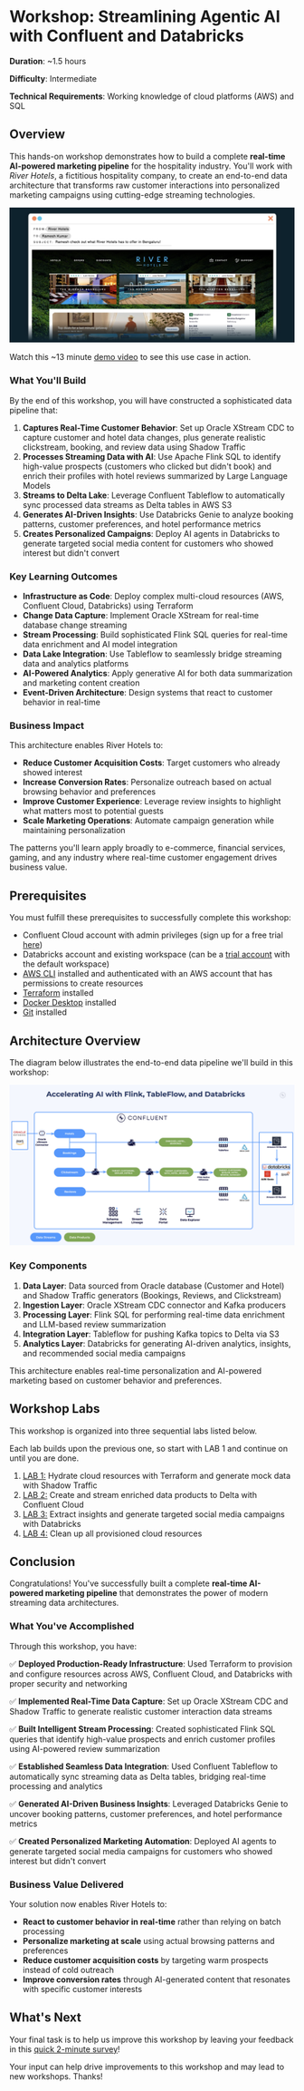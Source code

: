 # Workshop: Streamlining Agentic AI with Confluent and Databricks

**Duration**: ~1.5 hours

**Difficulty**: Intermediate

**Technical Requirements**: Working knowledge of cloud platforms (AWS) and SQL

## Overview

This hands-on workshop demonstrates how to build a complete **real-time AI-powered marketing pipeline** for the hospitality industry. You'll work with *River Hotels*, a fictitious hospitality company, to create an end-to-end data architecture that transforms raw customer interactions into personalized marketing campaigns using cutting-edge streaming technologies.

![Email to River Hotel Potential Customer](./assets/images/river_hotel_email.jpg)

Watch this ~13 minute [demo video](https://youtu.be/yVLfYe39SKg) to see this use case in action.

### What You'll Build

By the end of this workshop, you will have constructed a sophisticated data pipeline that:

1. **Captures Real-Time Customer Behavior**: Set up Oracle XStream CDC to capture customer and hotel data changes, plus generate realistic clickstream, booking, and review data using Shadow Traffic
2. **Processes Streaming Data with AI**: Use Apache Flink SQL to identify high-value prospects (customers who clicked but didn't book) and enrich their profiles with hotel reviews summarized by Large Language Models
3. **Streams to Delta Lake**: Leverage Confluent Tableflow to automatically sync processed data streams as Delta tables in AWS S3
4. **Generates AI-Driven Insights**: Use Databricks Genie to analyze booking patterns, customer preferences, and hotel performance metrics
5. **Creates Personalized Campaigns**: Deploy AI agents in Databricks to generate targeted social media content for customers who showed interest but didn't convert

### Key Learning Outcomes

- **Infrastructure as Code**: Deploy complex multi-cloud resources (AWS, Confluent Cloud, Databricks) using Terraform
- **Change Data Capture**: Implement Oracle XStream for real-time database change streaming
- **Stream Processing**: Build sophisticated Flink SQL queries for real-time data enrichment and AI model integration
- **Data Lake Integration**: Use Tableflow to seamlessly bridge streaming data and analytics platforms
- **AI-Powered Analytics**: Apply generative AI for both data summarization and marketing content creation
- **Event-Driven Architecture**: Design systems that react to customer behavior in real-time

### Business Impact

This architecture enables River Hotels to:

- **Reduce Customer Acquisition Costs**: Target customers who already showed interest
- **Increase Conversion Rates**: Personalize outreach based on actual browsing behavior and preferences
- **Improve Customer Experience**: Leverage review insights to highlight what matters most to potential guests
- **Scale Marketing Operations**: Automate campaign generation while maintaining personalization

The patterns you'll learn apply broadly to e-commerce, financial services, gaming, and any industry where real-time customer engagement drives business value.

## Prerequisites

You must fulfill these prerequisites to successfully complete this workshop:

- Confluent Cloud account with admin privileges (sign up for a free trial [here](https://www.confluent.io/get-started/))
- Databricks account and existing workspace (can be a [trial account](https://docs.databricks.com/aws/en/getting-started/express-setup) with the default workspace)
- [AWS CLI](https://docs.aws.amazon.com/cli/latest/userguide/getting-started-install.html) installed and authenticated with an AWS account that has permissions to create resources
- [Terraform](https://developer.hashicorp.com/terraform/install) installed
- [Docker Desktop](https://docs.docker.com/get-started/get-docker/) installed
- [Git](https://git-scm.com/downloads) installed

## Architecture Overview

The diagram below illustrates the end-to-end data pipeline we'll build in this workshop:

![Architecture Diagram](./assets/images/architecture_diagram_full.jpg)

### Key Components

1. **Data Layer**: Data sourced from Oracle database (Customer and Hotel) and Shadow Traffic generators (Bookings, Reviews, and Clickstream)
2. **Ingestion Layer**: Oracle XStream CDC connector and Kafka producers
3. **Processing Layer**: Flink SQL for performing real-time data enrichment and LLM-based review summarization
4. **Integration Layer**: Tableflow for pushing Kafka topics to Delta via S3
5. **Analytics Layer**: Databricks for generating AI-driven analytics, insights, and recommended social media campaigns

This architecture enables real-time personalization and AI-powered marketing based on customer behavior and preferences.

## Workshop Labs

This workshop is organized into three sequential labs listed below.

Each lab builds upon the previous one, so start with LAB 1 and continue on until you are done.

1. [LAB 1:](./assets/labs/LAB1_terraform_datagen.md) Hydrate cloud resources with Terraform and generate mock data with Shadow Traffic
2. [LAB 2:](./assets/labs/LAB2_confluent.md) Create and stream enriched data products to Delta with Confluent Cloud
3. [LAB 3:](./assets/labs/LAB3_databricks.md) Extract insights and generate targeted social media campaigns with Databricks
4. [LAB 4:](./assets/labs/LAB4_tear_down.md) Clean up all provisioned cloud resources

## Conclusion

Congratulations! You've successfully built a complete **real-time AI-powered marketing pipeline** that demonstrates the power of modern streaming data architectures.

### What You've Accomplished

Through this workshop, you have:

✅ **Deployed Production-Ready Infrastructure**: Used Terraform to provision and configure resources across AWS, Confluent Cloud, and Databricks with proper security and networking

✅ **Implemented Real-Time Data Capture**: Set up Oracle XStream CDC and Shadow Traffic to generate realistic customer interaction data streams

✅ **Built Intelligent Stream Processing**: Created sophisticated Flink SQL queries that identify high-value prospects and enrich customer profiles using AI-powered review summarization

✅ **Established Seamless Data Integration**: Used Confluent Tableflow to automatically sync streaming data as Delta tables, bridging real-time processing and analytics

✅ **Generated AI-Driven Business Insights**: Leveraged Databricks Genie to uncover booking patterns, customer preferences, and hotel performance metrics

✅ **Created Personalized Marketing Automation**: Deployed AI agents to generate targeted social media campaigns for customers who showed interest but didn't convert

### Business Value Delivered

Your solution now enables River Hotels to:

- **React to customer behavior in real-time** rather than relying on batch processing
- **Personalize marketing at scale** using actual browsing patterns and preferences
- **Reduce customer acquisition costs** by targeting warm prospects instead of cold outreach
- **Improve conversion rates** through AI-generated content that resonates with specific customer interests

## What's Next

Your final task is to help us improve this workshop by leaving your feedback in this [quick 2-minute survey](https://docs.google.com/forms/d/e/1FAIpQLSfoVUqUFTAxHKJop7t8TvfZ4gItQxJ1RaM4oy72DjtK-HWoJg/viewform?usp=pp_url&entry.179681974=Tableflow+and+Databricks)!

Your input can help drive improvements to this workshop and may lead to new workshops. Thanks!
